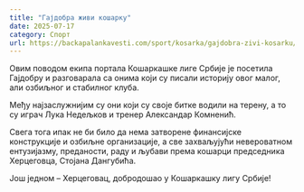 ```yaml
---
title: "Гајдобра живи кошарку"
date: 2025-07-17
category: Спорт
url: https://backapalankavesti.com/sport/kosarka/gajdobra-zivi-kosarku/
---
```


Овим поводом екипа портала Кошаркашке лиге Србије је посетила Гајдобру и разговарала са онима који су писали историју овог малог, али озбиљног и стабилног клуба.

Међу најзаслужнијим су они који су своје битке водили на терену, а то су играч Лука Недељков и тренер Александар Комненић.

Свега тога ипак не би било да нема затворене финансијске конструкције и озбиљне организације, а све захваљујући невероватном ентузијазму, преданости, раду и љубави према кошарци председника Херцеговца, Стојана Дангубића.

Још једном – Херцеговац, добродошао у Кошаркашку лигу Србије!
